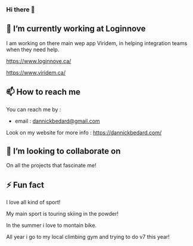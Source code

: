 ### Hi there 👋

## 🔭 I’m currently working at Loginnove
I am working on there main wep app Viridem, in helping integration teams when they need help.

https://www.loginnove.ca/

https://www.viridem.ca/

## 📫 How to reach me
You can reach me by :

- email : dannickbedard@gmail.com

Look on my website for more info : https://dannickbedard.com/

## 👯 I’m looking to collaborate on
On all the projects that fascinate me!

## ⚡ Fun fact
I love all kind of sport! 

My main sport is touring skiing in the powder!

In the summer i love to montain bike.

All year i go to my local climbing gym and trying to do v7 this year!


<!--
**DannickBedard/DannickBedard** is a ✨ _special_ ✨ repository because its `README.md` (this file) appears on your GitHub profile.

Here are some ideas to get you started:

- 🔭 I’m currently working on ...
- 🌱 I’m currently learning ...
- 👯 I’m looking to collaborate on ...
- 🤔 I’m looking for help with ...
- 💬 Ask me about ...
- 📫 How to reach me: ...
- 😄 Pronouns: ...
- ⚡ Fun fact: ...
-->
